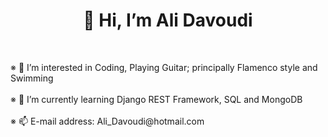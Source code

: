 <!---
Ali-Davoudi-Developer/Ali-Davoudi-Developer is a ✨ special ✨ repository because its `README.md` (this file) appears on your GitHub profile.
You can click the Preview link to take a look at your changes.
--->

<!DOCTYPE html>
<html>
<head>
	<meta charset="utf-8">
</head>
<body>
	<center><h1>👋 Hi, I’m Ali Davoudi</h1></center>
	<br>
   <p>
   		※ 👀 I’m interested in Coding, Playing Guitar; principally Flamenco style and Swimming
	<br>
       <br>
		※ 🌱 I’m currently learning Django REST Framework, SQL and MongoDB
	   <br>
       <br>
		※ 📫 E-mail address: Ali_Davoudi@hotmail.com
   </p>
    

</body>
</html>
